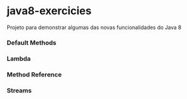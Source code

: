 # java8-exercicies
Projeto para demonstrar algumas das novas funcionalidades do Java 8

### Default Methods

### Lambda

### Method Reference

### Streams
